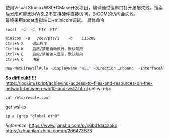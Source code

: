 使用Visual Studio+WSL+CMake开发项目，编译通过但串口打开屡屡失败。搜索后发现可能因为WSL2不支持硬件直接访问，对COM的访问会失败。  
最终采用socat虚拟端口+minicom调试。
具体命令
```Shell
socat  -d  -d  PTY  PTY
```

```Shell
minicom  -D   /dev/pts/1    -b    115200
Ctrl+A X	退出程序
Ctrl+A W	启用/禁用自动换行，默认禁用
Ctrl+A E	启用/禁用输入显示，默认禁用
Ctrl+A C	清屏
```
```PowerShell
New-NetFirewallRule -DisplayName "WSL" -Direction Inbound  -InterfaceAlias "vEthernet (WSL (Hyper-V firewall))"  -Action Allow
```
  
**So difficult!!!!!**  
https://logi.im/script/achieving-access-to-files-and-resources-on-the-network-between-win10-and-wsl2.html
get win-ip:
```Shell
cat /etc/resolv.conf
```
get wsl-ip
```Shell
ip a |grep "global eth0"
```


*Reference*:
https://www.jianshu.com/p/c6bd1da4aa8c
https://zhuanlan.zhihu.com/p/266473873